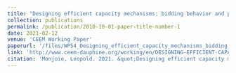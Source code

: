 ```yaml
---
title: "Designing efficient capacity mechanisms: bidding behavior and product definition"
collection: publications
permalink: /publication/2010-10-01-paper-title-number-1
date: 2021-02-12
venue: 'CEEM Working Paper'
paperurl: '/files/WP54_Designing_efficient_capacity_mechanisms_bidding_behavior_and_product_definition_.pdf'
link: 'http://www.ceem-dauphine.org/working/en/DESIGNING-EFFICIENT-CAPACITY-MECHANISMS-BIDDING-BEHAVIOR-AND-PRODUCT-DEFINITION'
citation: 'Monjoie, Leopold. 2021. &quot;Designing efficient capacity mechanisms: bidding behavior and product definition.&quot; <i>CEEM Working Paper</i> 54. doi:10.1017/S1049096521001153'
---
```

